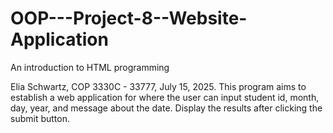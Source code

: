# OOP---Project-8--Website-Application

An introduction to HTML programming

Elia Schwartz, COP 3330C - 33777, July 15, 2025.
This program aims to establish a web application for where the user can input
student id, month, day, year, and message about the date. Display the
 results after clicking the submit button.
